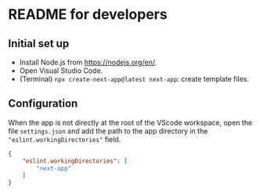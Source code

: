 # README for developers

## Initial set up

- Install Node.js from <https://nodejs.org/en/>.
- Open Visual Studio Code.
- (Terminal) `npx create-next-app@latest next-app`: create template files.

## Configuration

When the app is not directly at the root of the VScode workspace,
open the file `settings.json` and add the path to the app directory
in the `"eslint.workingDirectories"` field.

```json
{
    "eslint.workingDirectories": [
        "next-app"
    ]
}
```
